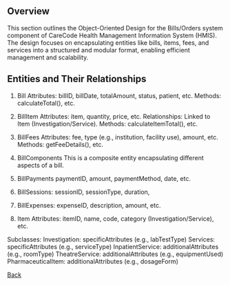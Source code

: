 ## Overview

This section outlines the Object-Oriented Design for the Bills/Orders system component of CareCode Health Management Information System (HMIS). The design focuses on encapsulating entities like bills, items, fees, and services into a structured and modular format, enabling efficient management and scalability.

## Entities and Their Relationships
1. Bill
Attributes: billID, billDate, totalAmount, status, patient, etc.
Methods: calculateTotal(), etc.

2. BillItem
Attributes: item, quantity, price, etc.
Relationships: Linked to Item (Investigation/Service).
Methods: calculateItemTotal(), etc.

3. BillFees
Attributes: fee, type (e.g., institution, facility use), amount, etc.
Methods: getFeeDetails(), etc.

4. BillComponents
This is a composite entity encapsulating different aspects of a bill.

5. BillPayments
paymentID, amount, paymentMethod, date, etc.

6. BillSessions: sessionID, sessionType, duration,

7. BillExpenses: expenseID, description, amount, etc.

8. Item
Attributes: itemID, name, code, category (Investigation/Service), etc.

Subclasses:
Investigation: specificAttributes (e.g., labTestType)
Services: specificAttributes (e.g., serviceType)
InpatientService: additionalAttributes (e.g., roomType)
TheatreService: additionalAttributes (e.g., equipmentUsed)
PharmaceuticalItem: additionalAttributes (e.g., dosageForm)

[Back](https://github.com/hmislk/hmis/wiki/Design-Documentation)